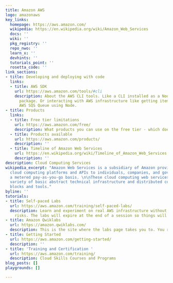 ```yaml
---
title: Amazon AWS
logo: amazonaws
key_links:
  homepage: https://aws.amazon.com/
  wikipedia: https://en.wikipedia.org/wiki/Amazon_Web_Services
  docs: ''
  wiki: ''
  pkg_registry: ''
  repo_nwo: ''
  learn_x: ''
  devhints: ''
  tutorials_point: ''
  rosetta_code: ''
link_sections:
- title: Developing and deploying with code
  links:
  - title: AWS SDK
    url: https://aws.amazon.com/tools/#cli
    description: About the AWS CLI tools. Like a CLI installed as a Node or Python
      package. Or interacting with AWS infrastructure like getting items off on an
      AWS SQS Queue using Node.
- title: Products
  links:
  - title: Free tier limitations
    url: https://aws.amazon.com/free/
    description: What products you can use on the free tier - which doesn't expire.
  - title: Products available
    url: https://aws.amazon.com/products/
    description: ''
  - title: Timeline of Amazon Web Services
    url: https://en.wikipedia.org/wiki/Timeline_of_Amazon_Web_Services
    description: ''
description: Cloud Computing Services
wikipedia_excerpt: "Amazon Web Services is a subsidiary of Amazon providing on-demand
  cloud computing platforms and APIs to individuals, companies, and governments, on
  a metered pay-as-you-go basis. \n\nThese cloud computing web services provide a
  variety of basic abstract technical infrastructure and distributed computing building
  blocks and tools."
byline: ''
tutorials:
- title: Self-paced Labs
  url: https://aws.amazon.com/training/self-paced-labs/
  description: Learn and experiment on real AWS infrastructure without the costs or
    risks. The labs will expire at the end of a session so things will scale down.
- title: Amazon Qwiklabs
  url: https://amazon.qwiklabs.com/
  description: This is the site where the labs page takes you to. You register and sign into Qwiklabs separate to your AWS account and start the labs from in Qwiklabs.
- title: Getting Started
  url: https://aws.amazon.com/getting-started/
  description: ''
- title: 'Training and Certification '
  url: https://aws.amazon.com/training/
  description: Cloud Skills Courses and Programs
blog_posts: []
playgrounds: []

---
```

